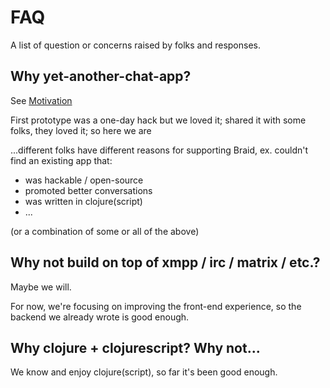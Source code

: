 # FAQ

A list of question or concerns raised by folks and responses.

## Why yet-another-chat-app?

See [Motivation](https://github.com/braidchat/meta/wiki/Motivation)

First prototype was a one-day hack but we loved it; shared it with some folks, they loved it; so here we are

...different folks have different reasons for supporting Braid, ex. couldn't find an existing app that:

 - was hackable / open-source
 - promoted better conversations
 - was written in clojure(script)
 - ...

(or a combination of some or all of the above)

## Why not build on top of xmpp / irc / matrix / etc.?

Maybe we will.

For now, we're focusing on improving the front-end experience, so the backend we already wrote is good enough.

## Why clojure + clojurescript? Why not...

We know and enjoy clojure(script), so far it's been good enough.

